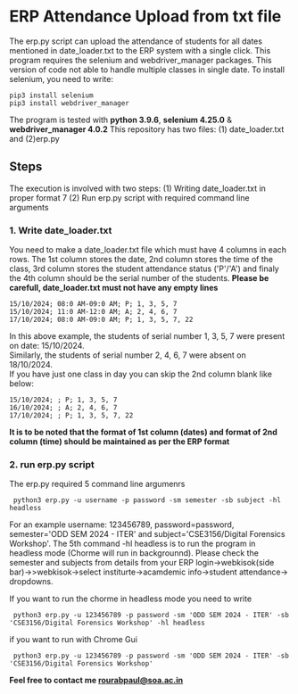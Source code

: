 # ERP Attendance Upload from txt file
The erp.py script can upload the attendance of students for all dates mentioned in date_loader.txt to the ERP system with a single click. This program requires the selenium and webdriver_manager packages. This version of code not able to handle multiple classes in single date. To install selenium, you need to write:
```
pip3 install selenium
pip3 install webdriver_manager
```
The program is tested with <b>python 3.9.6</b>, <b>selenium 4.25.0</b> & <b>webdriver_manager 4.0.2</b>
This repository has two files: (1) date_loader.txt and (2)erp.py
## Steps
The execution is involved with two steps: (1) Writing date_loader.txt in proper format 7 (2) Run erp.py script with required command line arguments
### 1. Write date_loader.txt
You need to make a date_loader.txt file which must have 4 columns in each rows. The 1st column stores the date, 2nd column stores the time of the class, 3rd column stores the student attendance status ('P'/'A') and finaly the 4th column should be the serial number of the students. <b>Please be carefull, date_loader.txt must not have any empty lines</b>
```
15/10/2024; 08:0 AM-09:0 AM; P; 1, 3, 5, 7
15/10/2024; 11:0 AM-12:0 AM; A; 2, 4, 6, 7
17/10/2024; 08:0 AM-09:0 AM; P; 1, 3, 5, 7, 22
```
In this above example, the students of serial number 1, 3, 5, 7 were present on date: 15/10/2024.<br>
Similarly, the students of serial number 2, 4, 6, 7 were absent on 18/10/2024.<br>
If you have just one class in day you can skip the 2nd column blank like below:
```
15/10/2024; ; P; 1, 3, 5, 7
16/10/2024; ; A; 2, 4, 6, 7
17/10/2024; ; P; 1, 3, 5, 7, 22
```
<b>It is to be noted that the format of 1st column (dates) and format of 2nd column (time) should be maintained as per the ERP format</b>
### 2. run erp.py script
The erp.py required 5 command line argumenrs
```
 python3 erp.py -u username -p password -sm semester -sb subject -hl headless
```
For an example username: 123456789, password=password, semester='ODD SEM 2024 - ITER' and subject='CSE3156/Digital Forensics Workshop'. The 5th command -hl headless is to run the program in headless mode (Chorme will run in backgrounnd). Please check the semester and subjects from details from your ERP login->webkisok(side bar)->>webkisok->select institurte->acamdemic info->student attendance-> dropdowns.

If you want to run the chorme in headless mode you need to write
```
 python3 erp.py -u 123456789 -p password -sm 'ODD SEM 2024 - ITER' -sb 'CSE3156/Digital Forensics Workshop' -hl headless
```
if you want to run with Chrome Gui
```
 python3 erp.py -u 123456789 -p password -sm 'ODD SEM 2024 - ITER' -sb 'CSE3156/Digital Forensics Workshop'
```
<b>Feel free to contact me rourabpaul@soa.ac.in</b>

